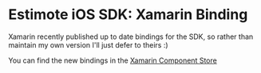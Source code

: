 Estimote iOS SDK: Xamarin Binding
=================================

Xamarin recently published up to date bindings for the SDK, so rather than maintain my own version I'll just defer to theirs :)

You can find the new bindings in the [Xamarin Component Store](http://components.xamarin.com/view/estimotesdkios)